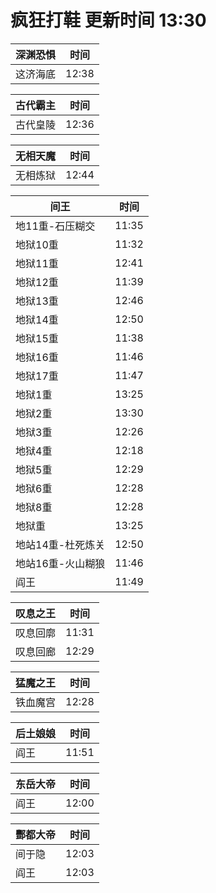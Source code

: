 # 疯狂打鞋 更新时间 13:30

| 深渊恐惧   | 时间    |
|--------|-------|
| 这济海底 | 12:38 |

| 古代霸主   | 时间    |
|--------|-------|
| 古代皇陵 | 12:36 |

| 无相天魔   | 时间    |
|--------|-------|
| 无相炼狱 | 12:44 |

| 间王   | 时间    |
|--------|-------|
| 地11重-石压糊交 | 11:35 |
| 地狱10重 | 11:32 |
| 地狱11重 | 12:41 |
| 地狱12重 | 11:39 |
| 地狱13重 | 12:46 |
| 地狱14重 | 12:50 |
| 地狱15重 | 11:38 |
| 地狱16重 | 11:46 |
| 地狱17重 | 11:47 |
| 地狱1重 | 13:25 |
| 地狱2重 | 13:30 |
| 地狱3重 | 12:26 |
| 地狱4重 | 12:18 |
| 地狱5重 | 12:29 |
| 地狱6重 | 12:28 |
| 地狱8重 | 12:28 |
| 地狱重 | 13:25 |
| 地站14重-杜死炼关 | 12:50 |
| 地站16重-火山糊狼 | 11:46 |
| 阎王 | 11:49 |

| 叹息之王   | 时间    |
|--------|-------|
| 叹息回廓 | 11:31 |
| 叹息回廊 | 12:29 |

| 猛魔之王   | 时间    |
|--------|-------|
| 铁血魔宫 | 12:28 |

| 后土娘娘   | 时间    |
|--------|-------|
| 阎王 | 11:51 |

| 东岳大帝   | 时间    |
|--------|-------|
| 阎王 | 12:00 |

| 酆都大帝   | 时间    |
|--------|-------|
| 间于隐 | 12:03 |
| 阎王 | 12:03 |